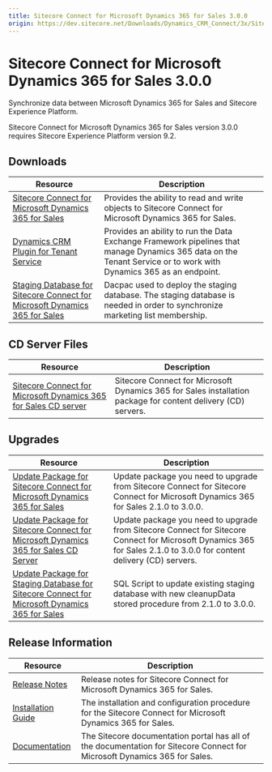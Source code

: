 ```yaml
---
title: Sitecore Connect for Microsoft Dynamics 365 for Sales 3.0.0
origin: https://dev.sitecore.net/Downloads/Dynamics_CRM_Connect/3x/Sitecore_Connect_for_Microsoft_Dynamics_365_for_Sales_300.aspx
---
```


# Sitecore Connect for Microsoft Dynamics 365 for Sales 3.0.0

Synchronize data between Microsoft Dynamics 365 for Sales and Sitecore Experience Platform.

  <Alert variant='warning' mb={4}>
    <AlertIcon />
    Sitecore Connect for Microsoft Dynamics 365 for Sales version 3.0.0 requires Sitecore Experience Platform version 9.2.
  </Alert>
  

## Downloads

 | Resource | Description |
 | --- | --- |
 | [Sitecore Connect for Microsoft Dynamics 365 for Sales](https://sitecoredev.azureedge.net/~/media/2CF5E6F2D0D54479815A72FB71A837D6.ashx?date=20190902T112100) | Provides the ability to read and write objects to Sitecore Connect for Microsoft Dynamics 365 for Sales. |
 | [Dynamics CRM Plugin for Tenant Service](https://sitecoredev.azureedge.net/~/media/036D87B15DA44DBBAB64347511CC9A0D.ashx?date=20191010T110901) | Provides an ability to run the Data Exchange Framework pipelines that manage Dynamics 365 data on the Tenant Service or to work with Dynamics 365 as an endpoint. |
 | [Staging Database for Sitecore Connect for Microsoft Dynamics 365 for Sales](https://sitecoredev.azureedge.net/~/media/BF778FA1172A478F96E814404783821A.ashx?date=20190902T112212) | Dacpac used to deploy the staging database. The staging database is needed in order to synchronize marketing list membership. |

## CD Server Files

 | Resource | Description |
 | --- | --- |
 | [Sitecore Connect for Microsoft Dynamics 365 for Sales CD server](https://sitecoredev.azureedge.net/~/media/1F0E48084A254E8BB5EC13906C58AB04.ashx?date=20190902T112311) | Sitecore Connect for Microsoft Dynamics 365 for Sales installation package for content delivery (CD) servers. |

## Upgrades

 | Resource | Description |
 | --- | --- |
 | [Update Package for Sitecore Connect for Microsoft Dynamics 365 for Sales](https://sitecoredev.azureedge.net/~/media/52593C34EFCB45059CC674B0E5DB2919.ashx?date=20190923T111804) | Update package you need to upgrade from Sitecore Connect for Sitecore Connect for Microsoft Dynamics 365 for Sales 2.1.0 to 3.0.0. |
 | [Update Package for Sitecore Connect for Microsoft Dynamics 365 for Sales CD Server](https://sitecoredev.azureedge.net/~/media/12A7E5F9EC6A427B92D178B12825C3F5.ashx?date=20190923T111818) | Update package you need to upgrade from Sitecore Connect for Sitecore Connect for Microsoft Dynamics 365 for Sales 2.1.0 to 3.0.0 for content delivery (CD) servers. |
 | [Update Package for Staging Database for Sitecore Connect for Microsoft Dynamics 365 for Sales](https://sitecoredev.azureedge.net/~/media/24279F19F0D145CEAF7782D5785831B5.ashx?date=20190902T112736) | SQL Script to update existing staging database with new cleanupData stored procedure from 2.1.0 to 3.0.0. |

## Release Information

 | Resource | Description |
 | --- | --- |
 | [Release Notes](https://dev.sitecore.net:443/downloads/Dynamics%20CRM%20Connect/3x/Sitecore%20Connect%20for%20Microsoft%20Dynamics%20365%20for%20Sales%20300/Release%20Notes) | Release notes for Sitecore Connect for Microsoft Dynamics 365 for Sales. |
 | [Installation Guide](https://sitecoredev.azureedge.net/~/media/BD454439AEEE4784B7732D1F07E57476.ashx?date=20200122T140740) | The installation and configuration procedure for the Sitecore Connect for Microsoft Dynamics 365 for Sales. |
 | [Documentation](https://doc.sitecore.com/developers/dynamics-crm-connect/30/sitecore-connect-for-microsoft-dynamics-365-for-sales/en/index-en.html) | The Sitecore documentation portal has all of the documentation for Sitecore Connect for Microsoft Dynamics 365 for Sales. |